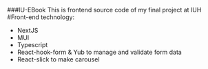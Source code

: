 ###IU-EBook
This is frontend source code of my final project at IUH
#Front-end technology:
- NextJS
- MUI
- Typescript
- React-hook-form & Yub to manage and validate form data
- React-slick to make carousel
